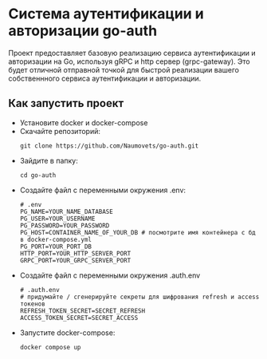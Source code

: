 # Система аутентификации и авторизации go-auth
Проект предоставляет базовую реализацию сервиса аутентификации и авторизации на Go, используя gRPC и http сервер (grpc-gateway).
Это будет отличной отправной точкой для быстрой реализации вашего собственнного сервиса аутентификации и авторизации.

## Как запустить проект
  - Установите docker и docker-compose 
  - Скачайте репозиторий:
    ```
    git clone https://github.com/Naumovets/go-auth.git
    ```
  - Зайдите в папку:
    ```
    cd go-auth
    ```
  - Создайте файл с переменными окружения .env:
    ```
    # .env
    PG_NAME=YOUR_NAME_DATABASE
    PG_USER=YOUR_USERNAME
    PG_PASSWORD=YOUR_PASSWORD
    PG_HOST=CONTAINER_NAME_OF_YOUR_DB # посмотрите имя контейнера с бд в docker-compose.yml
    PG_PORT=YOUR_PORT_DB
    HTTP_PORT=YOUR_HTTP_SERVER_PORT
    GRPC_PORT=YOUR_GRPC_SERVER_PORT 
    ```
  - Создайте файл с переменными окружения .auth.env
    ```
    # .auth.env
    # придумайте / сгенерируйте секреты для шифрования refresh и access токенов
    REFRESH_TOKEN_SECRET=SECRET_REFRESH
    ACCESS_TOKEN_SECRET=SECRET_ACCESS
    ```
  - Запустите docker-compose:
    ```
    docker compose up
    ```
